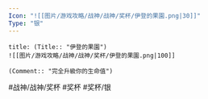 ```yaml
---
Icon: "![[图片/游戏攻略/战神/战神/奖杯/伊登的果園.png|30]]"
Type: "银"
---
```

```ad-common-silver-trophy
title: (Title:: "伊登的果園")
![[图片/游戏攻略/战神/战神/奖杯/伊登的果園.png|100]]

(Comment:: "完全升級你的生命值")
```

#战神/战神/奖杯 #奖杯 #奖杯/银
